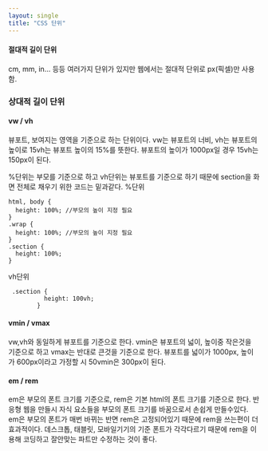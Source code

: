 ```yaml
---
layout: single
title: "CSS 단위"
---
```


#### 절대적  길이 단위

cm, mm, in... 등등 여러가지 단위가 있지만 웹에서는 절대적 단위로 px(픽셀)만 사용함.

### 상대적 길이 단위

#### vw / vh

뷰포트, 보여지는 영역을 기준으로 하는 단위이다. 
vw는 뷰포트의 너비, vh는 뷰포트의 높이로  15vh는 뷰포트 높이의 15%를 뜻한다.
뷰포트의 높이가 1000px일 경우 15vh는 150px이 된다.

%단위는 부모를 기준으로 하고 vh단위는 뷰포트를 기준으로 하기 때문에 section을 화면 전체로 채우기 위한 코드는 밑과같다.
%단위

    html, body {
      height: 100%; //부모의 높이 지정 필요
    }
    .wrap {
      height: 100%; //부모의 높이 지정 필요
    }
    .section {
      height: 100%;
    }

vh단위

     .section {
              height: 100vh;
            }
			
#### vmin / vmax

vw,vh와 동일하게 뷰포트를 기준으로 한다.
vmin은 뷰포트의 넓이, 높이중 작은것을 기준으로 하고 vmax는 반대로 큰것을 기준으로 한다.
뷰포트를 넓이가 1000px, 높이가 600px이라고 가정할 시 50vmin은 300px이 된다. 

#### em / rem

em은 부모의 폰트 크기를 기준으로, rem은 기본 html의 폰트 크기를 기준으로 한다.
반응형 웹을 만들시 자식 요소들을 부모의 폰트 크기를 바꿈으로서 손쉽게 만들수있다.
em은 부모의 폰트가 매번 바뀌는 반면 rem은 고정되어있기 때문에 rem을 쓰는편이 더 효과적이다.
데스크톱, 태블릿, 모바일기기의 기준 폰트가 각각다르기 때문에 rem을 이용해 코딩하고 잘안맞는 파트만 수정하는 것이 좋다.

